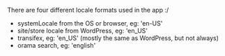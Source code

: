 There are four different locale formats used in the app :/

- systemLocale from the OS or browser, eg: 'en-US'
- site/store locale from WordPress, eg: 'en_US'
- transifex, eg: 'en_US' (mostly the same as WordPress, but not always)
- orama search, eg: 'english'
